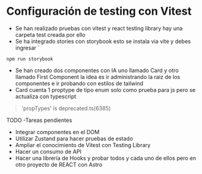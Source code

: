 # Configuración de testing con Vitest

- Se han realizado pruebas con vitest y react testing library hay una carpeta test creada por ello
- Se ha integrado stories con storybook esto se instala via vite y debes ingresar `

```terminal
npm run storybook
```
- Se han creado dos componentes con IA uno llamado Card y otro llamado First Component la idea es ir administrando la raiz de los componentes e ir probando con estilos de tailwind
- Card cuenta 1 proptype de tipo enum solo como prueba para js pero se actualiza con typescript
> 'propTypes' is deprecated.ts(6385)

TODO -Tareas pendientes
- Integrar componentes en el DOM
- Utilizar Zustand para hacer pruebas de estado
- Ampliar el conocimiento de Vitest con Testing Library
- Hacer un consumo de API 
- Hacer una librería de Hooks y probar todos y cada uno de ellos pero en otro proyecto de REACT con Astro
